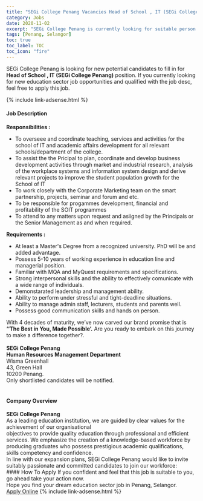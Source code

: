 ```yaml
---
title: "SEGi College Penang Vacancies Head of School , IT (SEGi College Penang)" 
category: Jobs 
date: 2020-11-02 
excerpt: "SEGi College Penang is currently looking for suitable person to fill in the Head of School , IT (SEGi College Penang) which positioned at Penang, Selangor" 
tags: [Penang, Selangor] 
toc: true 
toc_label: TOC 
toc_icon: "fire" 
--- 
```


<p>SEGi College Penang is looking for new potential candidates to fill in for <b>Head of School , IT (SEGi College Penang)</b> position. If you currently looking for new education sector job opportunities and qualified with the job desc, feel free to apply this job.
</p>{% include link-adsense.html %} 
 <div><div><h4>Job Description</h4></div><div><div><span><div><div><strong>Responsibilities :</strong></div><ul><li>To overseee and coordinate teaching, services and activities for the school of IT and academic affairs development for all relevant schools/department of the college.</li><li>To assist the the Pricipal to plan, coordinate and develop business development activities through market and industrial research, analysis of the workplace systems and information system design and derive relevant projects to improve the student population growth for the School of IT</li><li>To work closely with the Corporate Marketing team on the smart partnership, projects, seminar and forum and etc.</li><li>To be responsible for progammes development, financial and profitability of the SOIT programmes</li><li>To attend to any matters upon request and asiigned by the Principals or the Senior Management&#160;as and when required.</li></ul><div><strong>Requirements :</strong></div><ul><li>At least a Master's Degree from a recognized university. PhD will be and added advantage.</li><li>Possess 5-10 years of working experience in education line and managerial position.</li><li>Familiar with MQA and MyQuest requirements and specifications.</li><li>Strong interpersonal skills and the ability to effectively comunicate with a wide range of individuals.</li><li>Demonstarated leadership and management ability.</li><li>Ability to perform under stressful and tight-deadline situations.</li><li>Ability to manage admin staff, lecturers, students and parents well.</li><li>Possess good communication skills and hands on person.</li></ul><div><div>With 4 decades of maturity, we&#8217;ve now carved our brand promise that is <strong>&#8216;</strong><strong>&#8216;The Best in You, Made Possible&#8217;.</strong>&#160;Are you ready to embark on this journey to make a difference together?.<br>&#160;&#160;&#160;&#160;&#160;&#160;<br><strong>SEGi College Penang<br>Human Resources Management Department</strong><br>Wisma Greenhall<br>43, Green Hall<br>10200 Penang.</div><div>Only shortlisted candidates will be notified.<br>&#160;</div></div></div></span></div></div></div> 
<div><div><h4>Company Overview</h4></div><div><div><span><div><div>
<div>
<strong>SEGi College Penang </strong></div>
<div>
		As a leading education institution, we are guided by clear values for the achievement of our organisational</div>
<div>
		objectives to provide quality education through professional and efficient services. We emphasize the creation of a knowledge-based workforce by producing graduates who possess prestigious academic qualifications, skills competency and confidence.</div>
<div>
		In line with our expansion plans, SEGi College Penang would like to invite suitably passionate and committed candidates to join our workforce:</div>
</div></div></span></div></div></div> 
#### How To Apply 
If you confident and feel that this job is suitable to you, go ahead take your action now. <br/> 
Hope you find your dream education sector job in Penang, Selangor. <br/> 
<a href="https://www.jobstreet.com.my/en/job/head-of-school-it-segi-college-penang-4414826?jobId=jobstreet-my-job-4414826&sectionRank=23&token=0~c1ef67b1-98e9-4a58-8956-7191eb4b39b4&fr=SRP%20View%20In%20New%20Ta" class="btn btn--info" target="_blank" rel="nofollow noopenner">Apply Online</a> 
{% include link-adsense.html %} 